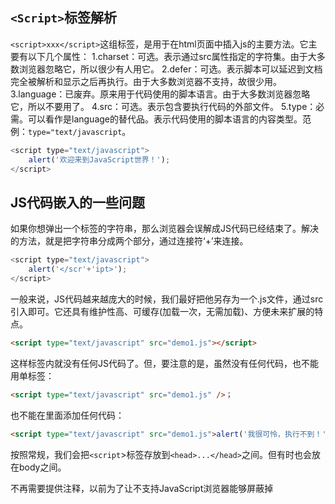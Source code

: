 ## `<Script>`标签解析

`<script>xxx</script>`这组标签，是用于在html页面中插入js的主要方法。它主要有以下几个属性：
1.charset：可选。表示通过src属性指定的字符集。由于大多数浏览器忽略它，所以很少有人用它。
2.defer：可选。表示脚本可以延迟到文档完全被解析和显示之后再执行。由于大多数浏览器不支持，故很少用。
3.language：已废弃。原来用于代码使用的脚本语言。由于大多数浏览器忽略它，所以不要用了。
4.src：可选。表示包含要执行代码的外部文件。
5.type：必需。可以看作是language的替代品。表示代码使用的脚本语言的内容类型。范例：`type="text/javascript`。

```javascript
<script type="text/javascript">
	alert('欢迎来到JavaScript世界！');
</script>
```

## JS代码嵌入的一些问题

如果你想弹出一个</script>标签的字符串，那么浏览器会误解成JS代码已经结束了。解决的方法，就是把字符串分成两个部分，通过连接符‘+’来连接。


```javascript
<script type="text/javascript">
	alert('</scr'+'ipt>');
</script>
```

一般来说，JS代码越来越庞大的时候，我们最好把他另存为一个.js文件，通过src引入即可。它还具有维护性高、可缓存(加载一次，无需加载)、方便未来扩展的特点。
```html
<script type="text/javascript" src="demo1.js"></script>
```

这样标签内就没有任何JS代码了。但，要注意的是，虽然没有任何代码，也不能用单标签：
```html
<script type="text/javascript" src="demo1.js" />；
```

也不能在里面添加任何代码：
```html
<script type="text/javascript" src="demo1.js">alert('我很可怜，执行不到！')</script>
```

按照常规，我们会把`<script`>标签存放到`<head>...</head>`之间。但有时也会放在body之间。

不再需要提供注释，以前为了让不支持JavaScript浏览器能够屏蔽掉<script>内部的代码，我们习惯在代码的前后用html注释掉，现在已经不需要了 - 过时做法。
```html
<script type="text/javascript">
<!--
		alert('欢迎！');
-->
</script>
```
平稳退化不支持JavaScript处理：`<nosciprt>`
```html
<noscript>
	您没有启用JavaScript
</noscript>
```

